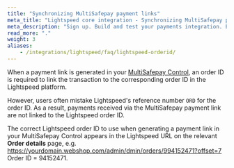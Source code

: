 ```yaml
---
title: "Synchronizing MultiSafepay payment links"
meta_title: "Lightspeed core integration - Synchronizing MultiSafepay payment links - MultiSafepay Docs"
meta_description: "Sign up. Build and test your payments integration. Explore our products and services. Use our API Reference, SDKs, and wrappers. Get support."
read_more: "."
weight: 3
aliases: 
    - /integrations/lightspeed/faq/lightspeed-orderid/
---
```


When a payment link is generated in your [MultiSafepay Control](https://merchant.multisafepay.com), an order ID is required to link the transaction to the corresponding order ID in the Lightspeed platform. 

However, users often mistake Lightspeed's reference number `ORD` for the order ID. As a result, payments received via the MultiSafepay payment link are not linked to the Lightspeed order ID.

The correct Lightspeed order ID to use when generating a payment link in your MultiSafepay Control appears in the Lightspeed URL on the relevant **Order details** page, e.g. https://yourdomain.webshop.com/admin/dmin/orders/994152471?offset=7 Order ID = 94152471.
